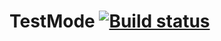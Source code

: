 # TestMode [![Build status](https://ci.appveyor.com/api/projects/status/4bd3xl2eedgj2ume/branch/main?svg=true)](https://ci.appveyor.com/project/Nastya360/testmode/branch/main)
